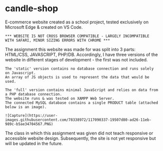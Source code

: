 # candle-shop

E-commerce website created as a school project, tested exclusively on Microsoft Edge & created on VS Code.

	*** WEBSITE IS NOT CROSS BROWSER COMPATIBLE - LARGELY INCOMPATIBLE WITH SAFARI, MINOR SIZING ERRORS WITH CHROME ***

The assignment this website was made for was split into 3 parts: HTML/CSS, JAVASCRIPT, PHP/DB. 
Accordingly, I have three versions of the website in different stages of development - the first was not included.

	The 'static' version contains no database connection and runs solely on Javascript.
	An array of JS objects is used to represent the data that would be used. 
	
	The 'full' version contains minimal JavaScript and relies on data from a PHP database connection.
	The website runs & was tested on XAMPP Web Server.
	The connected MySQL database contains a single PRODUCT table (attached below is an image).
		
	![Capture](https://user-images.githubusercontent.com/78338972/117090337-19507d80-ad26-11eb-989c-b5ae34704567.PNG)
	
The class in which this assignment was given did not teach responsive or accessible website design. Subsequently, the site is not yet responsive but will be updated in the future.

	
	
